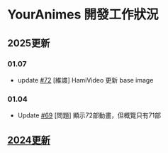 # YourAnimes 開發工作狀況

## 2025更新
### 01.07
* update [#72](/../../issues/72) [維謢] HamiVideo 更新 base image

### 01.04
* Update [#69](/../../issues/69) [問題] 顯示72部動畫，但概覽只有71部

  
## [2024更新](2024README.md)
